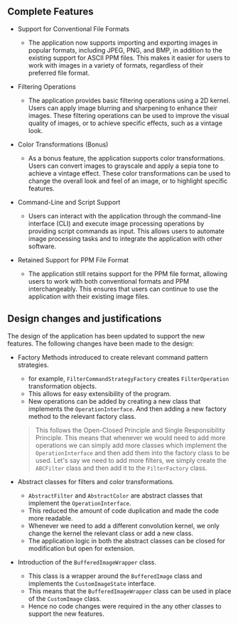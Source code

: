 ## Complete Features

- Support for Conventional File Formats
    - The application now supports importing and exporting images in popular formats, including JPEG, PNG, and BMP, in addition to the existing support for ASCII PPM files. This makes it easier for users to work with images in a variety of formats, regardless of their preferred file format.

- Filtering Operations
  - The application provides basic filtering operations using a 2D kernel. Users can apply image blurring and sharpening to enhance their images. These filtering operations can be used to improve the visual quality of images, or to achieve specific effects, such as a vintage look.

- Color Transformations (Bonus)
  - As a bonus feature, the application supports color transformations. Users can convert images to grayscale and apply a sepia tone to achieve a vintage effect. These color transformations can be used to change the overall look and feel of an image, or to highlight specific features.

- Command-Line and Script Support
  - Users can interact with the application through the command-line interface (CLI) and execute image processing operations by providing script commands as input. This allows users to automate image processing tasks and to integrate the application with other software.

- Retained Support for PPM File Format
  - The application still retains support for the PPM file format, allowing users to work with both conventional formats and PPM interchangeably. This ensures that users can continue to use the application with their existing image files.


## Design changes and justifications

The design of the application has been updated to support the new features. The following changes have been made to the design:
- Factory Methods introduced to create relevant command pattern strategies.
    - for example, `FilterCommandStrategyFactory` creates `FilterOperation` transformation objects.
    - This allows for easy extensibility of the program.
    - New operations can be added by creating a new class that implements the `OperationInterface`. And then adding a new factory method to the relevant factory class.
  > This follows the Open-Closed Principle and Single Responsibility Principle.
  > This means that whenever we would need to add more operations we can simply add more classes which implement the `OperationInterface` and then add them into the factory class to be used.
  > Let's say we need to add more filters, we simply create the `ABCFilter` class and then add it to the `FilterFactory` class.

- Abstract classes for filters and color transformations.
    - `AbstractFilter` and `AbstractColor` are abstract classes that implement the `OperationInterface`.
    - This reduced the amount of code duplication and made the code more readable.
    - Whenever we need to add a different convolution kernel, we only change the kernel the relevant class or add a new class.
    - The application logic in both the abstract classes can be closed for modification but open for extension.

- Introduction of the `BufferedImageWrapper` class.
    - This class is a wrapper around the `BufferedImage` class and implements the `CustomImageState` interface.
    - This means that the `BufferedImageWrapper` class can be used in place of the `CustomImage` class.
    - Hence no code changes were required in the any other classes to support the new features.
